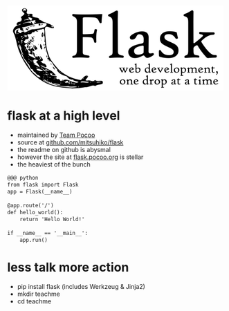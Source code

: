 <!SLIDE center>

![flask](flask.png)

<!SLIDE bullets transition=fade>

# flask at a high level

* maintained by [Team Pocoo](http://pocoo.org/)
* source at [github.com/mitsuhiko/flask](https://github.com/mitsuhiko/flask)
* the readme on github is abysmal
* however the site at [flask.pocoo.org](http://flask.pocoo.org/) is stellar
* the heaviest of the bunch

<!SLIDE smaller transition=fade>

	@@@ python
	from flask import Flask
	app = Flask(__name__)

	@app.route('/')
	def hello_world():
		return 'Hello World!'

	if __name__ == '__main__':
		app.run()

<!SLIDE bullets transition=fade>

# less talk more action

* pip install flask (includes Werkzeug & Jinja2)
* mkdir teachme
* cd teachme